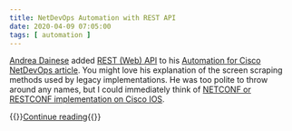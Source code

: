 ```yaml
---
title: NetDevOps Automation with REST API
date: 2020-04-09 07:05:00
tags: [ automation ]
---
```

[Andrea Dainese](https://www.linkedin.com/in/adainese/) added [REST (Web) API](https://www.ipspace.net/kb/CiscoAutomation/090-native_api.html) to his [Automation for Cisco NetDevOps article](https://www.ipspace.net/kb/CiscoAutomation/index.html). You might love his explanation of the screen scraping methods used by legacy implementations. He was too polite to throw around any names, but I could immediately think of [NETCONF or RESTCONF implementation on Cisco IOS](https://blog.ipspace.net/2017/04/netconf-agents-on-cisco-ios-xe-16x.html).

{{<jump>}}[Continue reading](https://www.ipspace.net/kb/CiscoAutomation/090-native_api.html){{</jump>}}